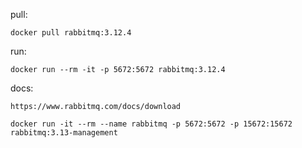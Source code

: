 pull:
```
docker pull rabbitmq:3.12.4
```

run:
```
docker run --rm -it -p 5672:5672 rabbitmq:3.12.4
```

docs:
```
https://www.rabbitmq.com/docs/download
```

```
docker run -it --rm --name rabbitmq -p 5672:5672 -p 15672:15672 rabbitmq:3.13-management
```
